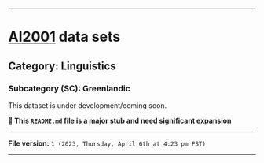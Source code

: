 
***

# [AI2001](https://github.com/seanpm2001/AI2001/) data sets

## Category: Linguistics

### Subcategory (SC): Greenlandic

This dataset is under development/coming soon.

**🌱️ This [`README.md`](/README.md) file is a major stub and need significant expansion**

***

**File version:** `1 (2023, Thursday, April 6th at 4:23 pm PST)`

***
